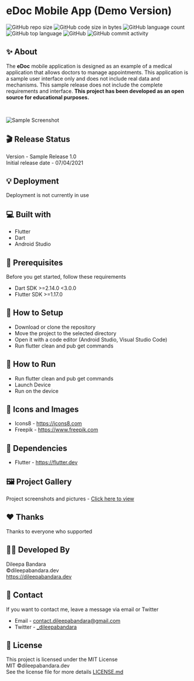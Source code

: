 # eDoc Mobile App (Demo Version)

![GitHub repo size](https://img.shields.io/github/repo-size/dileepabandara/edoc_demo?color=red&label=repository%20size)
![GitHub code size in bytes](https://img.shields.io/github/languages/code-size/dileepabandara/edoc_demo?color=red)
![GitHub language count](https://img.shields.io/github/languages/count/dileepabandara/edoc_demo)
![GitHub top language](https://img.shields.io/github/languages/top/dileepabandara/edoc_demo)
![GitHub](https://img.shields.io/github/license/dileepabandara/edoc_demo?color=yellow)
![GitHub commit activity](https://img.shields.io/github/commit-activity/m/dileepabandara/edoc_demo?color=brightgreen&label=commits)

## ✨ About

The **eDoc** mobile application is designed as an example of a medical application that allows doctors to manage appointments. This application is a sample user interface only and does not include real data and mechanisms. This sample release does not include the complete requirements and interface. **This project has been developed as an open source for educational purposes.**

<br>

![Sample Screenshot](https://dileepabandara.github.io/public-images/projects/edoc-preview.png)

## 🎬 Release Status

Version - Sample Release 1.0  
Initial release date - 07/04/2021

## 💡 Deployment

Deployment is not currently in use

## 💻 Built with

- Flutter
- Dart
- Android Studio

## 📌 Prerequisites

Before you get started, follow these requirements

- Dart SDK >=2.14.0 <3.0.0
- Flutter SDK >=1.17.0

## 🍃 How to Setup

- Download or clone the repository
- Move the project to the selected directory
- Open it with a code editor (Android Studio, Visual Studio Code)
- Run flutter clean and pub get commands

## 🚀 How to Run

- Run flutter clean and pub get commands
- Launch Device
- Run on the device

## 📸 Icons and Images

- Icons8 - https://icons8.com
- Freepik - https://www.freepik.com

## 💎 Dependencies

- Flutter - https://flutter.dev

## 🖼️ Project Gallery

Project screenshots and pictures - [Click here to view](https://www.figma.com/file/1iSGTXXi1EQUSxbtQ5xWl3/eDoc-Mobile-App-UI?node-id=0%3A1)

## ❤️ Thanks

Thanks to everyone who supported

## 👨‍💻 Developed By

Dileepa Bandara  
©dileepabandara.dev  
<https://dileepabandara.dev>

## 💬 Contact

If you want to contact me, leave a message via email or Twitter

- Email - <contact.dileepabandara@gmail.com>
- Twitter - [_dileepabandara](https://twitter.com/_dileepabandara)

## 📜 License

This project is licensed under the MIT License  
MIT ©dileepabandara.dev  
See the license file for more details [LICENSE.md](https://github.com/dileepabandara/edoc_demo/blob/main/LICENSE)
